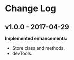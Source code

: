 # Change Log

## [v1.0.0](https://github.com/rannn505/jstate/tree/v1.0.0) - 2017-04-29
**Implemented enhancements:**
- Store class and methods.
- devTools.
